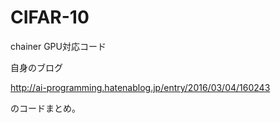 # CIFAR-10
chainer GPU対応コード


自身のブログ

http://ai-programming.hatenablog.jp/entry/2016/03/04/160243

のコードまとめ。
